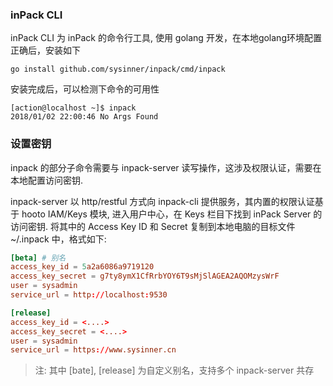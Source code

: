 ### inPack CLI

inPack CLI 为 inPack 的命令行工具, 使用 golang 开发，在本地golang环境配置正确后，安装如下

``` shell
go install github.com/sysinner/inpack/cmd/inpack
```

安装完成后，可以检测下命令的可用性
``` shell
[action@localhost ~]$ inpack
2018/01/02 22:00:46 No Args Found
```

### 设置密钥
inpack 的部分子命令需要与 inpack-server 读写操作，这涉及权限认证，需要在本地配置访问密钥.

inpack-server 以 http/restful 方式向 inpack-cli 提供服务，其内置的权限认证基于 hooto IAM/Keys 模块, 进入用户中心，在 Keys 栏目下找到 inPack Server 的访问密钥. 将其中的 Access Key ID 和 Secret 复制到本地电脑的目标文件 ~/.inpack 中，格式如下:

``` toml
[beta] # 别名
access_key_id = 5a2a6086a9719120 
access_key_secret = g7ty8ymX1CfRrbYOY6T9sMjSlAGEA2AQOMzysWrF
user = sysadmin
service_url = http://localhost:9530

[release] 
access_key_id = <....>
access_key_secret = <....>
user = sysadmin
service_url = https://www.sysinner.cn
```

> 注: 其中 [bate], [release] 为自定义别名，支持多个 inpack-server 共存

